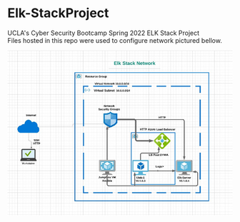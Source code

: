 # Elk-StackProject
UCLA's Cyber Security Bootcamp Spring 2022 ELK Stack Project
<br>Files hosted in this repo were used to configure network pictured bellow.

![networkDiagram](images/networkDiagram.jpg)

